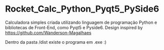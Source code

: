 # Rocket_Calc_Python_Pyqt5_PySide6
Calculadora simples criada utilizando linguagem de programação Python e bibliotecas de Front-End, como Pyqt5 e Pyside6. Design inspired by https://github.com/Wanderson-Magalhaes

Dentro da pasta /dist existe o programa em .exe :)
